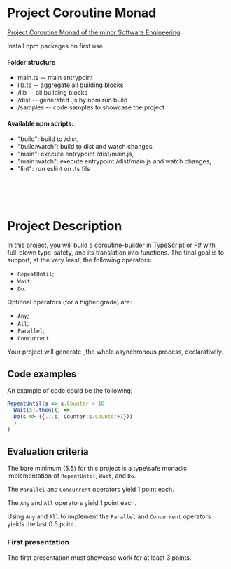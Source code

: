 # Project Coroutine Monad
[Project Coroutine Monad of the minor Software Engineering](https://github.com/hogeschool/Software-Engineering-Minor/blob/master/Projects/project4%20-%20coroutine%20monad.md)

Install npm packages on first use

#### Folder structure
* main.ts -- main entrypoint
* lib.ts -- aggregate all building blocks
* /lib -- all building blocks
* /dist -- generated .js by npm run build
* /samples -- code samples to showcase the project

#### Available npm scripts:
* "build": build to /dist,
* "build:watch": build to dist and watch changes,
* "main": execute entrypoint /dist/main.js,
* "main:watch": execute entrypoint /dist/main.js and watch changes,
* "lint": run eslint on .ts fils

<br/><br/><br/>

# Project Description

In this project, you will build a coroutine\-builder in TypeScript or F\# with full\-blown type\-safety, and its translation into functions. The final goal is to support, at the very least, the following operators\:
- `RepeatUntil`;
- `Wait`;
- `Do`.

Optional operators (for a higher grade) are\:
- `Any`;
- `All`;
- `Parallel`;
- `Concurrent`.

Your project will generate _the whole asynchronous process, declaratively.

## Code examples
An example of code could be the following\:

```typescript
RepeatUntil(s => s.Counter > 10,
  Wait(5).then(() =>
  Do(s => ({...s, Counter:s.Counter+1}))
  )
)
```

## Evaluation criteria
The bare minimum (5.5) for this project is a type\safe monadic implementation of `RepeatUntil`, `Wait`, and `Do`.

The `Parallel` and `Concurrent` operators yield 1 point each.

The `Any` and `All` operators yield 1 point each.

Using `Any` and `All` to implement the `Parallel` and `Concurrent` operators yields the last 0.5 point.

### First presentation
The first presentation must showcase work for at least 3 points.


